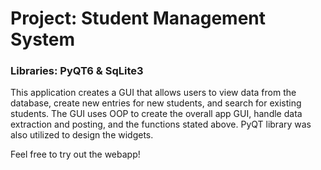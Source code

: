 # Project: Student Management System

### Libraries: PyQT6 & SqLite3

This application creates a GUI that allows users to view data from the database, create new entries for new students, 
and search for existing students. 
The GUI uses OOP to create the overall app GUI, handle data extraction and posting, and the functions 
stated above. PyQT library was also utilized to design the widgets. 

Feel free to try out the webapp! 
